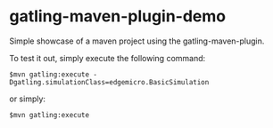 gatling-maven-plugin-demo
=========================

Simple showcase of a maven project using the gatling-maven-plugin.

To test it out, simply execute the following command:

    $mvn gatling:execute -Dgatling.simulationClass=edgemicro.BasicSimulation

or simply:

    $mvn gatling:execute
